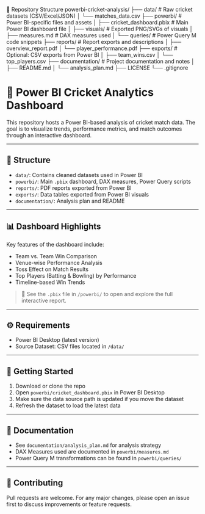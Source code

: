 
📂 Repository Structure
powerbi-cricket-analysis/
├── data/                    # Raw cricket datasets (CSV/Excel/JSON)
│   └── matches_data.csv
├── powerbi/                 # Power BI-specific files and assets
│   ├── cricket_dashboard.pbix         # Main Power BI dashboard file
│   ├── visuals/                      # Exported PNG/SVGs of visuals
│   ├── measures.md                   # DAX measures used
│   └── queries/                      # Power Query M code snippets
├── reports/                 # Report exports and descriptions
│   ├── overview_report.pdf
│   └── player_performance.pdf
├── exports/                 # Optional: CSV exports from Power BI
│   ├── team_wins.csv
│   └── top_players.csv
├── documentation/          # Project documentation and notes
│   ├── README.md
│   └── analysis_plan.md
├── LICENSE
└── .gitignore

# 🏏 Power BI Cricket Analytics Dashboard

This repository hosts a Power BI-based analysis of cricket match data. The goal is to visualize trends, performance metrics, and match outcomes through an interactive dashboard.

---
## 📁 Structure

- `data/`: Contains cleaned datasets used in Power BI
- `powerbi/`: Main `.pbix` dashboard, DAX measures, Power Query scripts
- `reports/`: PDF reports exported from Power BI
- `exports/`: Data tables exported from Power BI visuals
- `documentation/`: Analysis plan and README

---

## 📊 Dashboard Highlights

Key features of the dashboard include:

- Team vs. Team Win Comparison
- Venue-wise Performance Analysis
- Toss Effect on Match Results
- Top Players (Batting & Bowling) by Performance
- Timeline-based Win Trends

> 📌 See the `.pbix` file in `/powerbi/` to open and explore the full interactive report.

---

## ⚙️ Requirements

- Power BI Desktop (latest version)
- Source Dataset: CSV files located in `/data/`

---

## 🚀 Getting Started

1. Download or clone the repo
2. Open `powerbi/cricket_dashboard.pbix` in Power BI Desktop
3. Make sure the data source path is updated if you move the dataset
4. Refresh the dataset to load the latest data

---

## 📄 Documentation

- See `documentation/analysis_plan.md` for analysis strategy
- DAX Measures used are documented in `powerbi/measures.md`
- Power Query M transformations can be found in `powerbi/queries/`

---

## 🤝 Contributing

Pull requests are welcome. For any major changes, please open an issue first to discuss improvements or feature requests.


